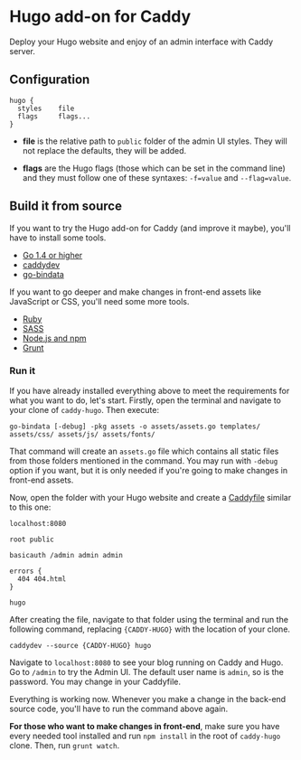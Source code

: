 # Hugo add-on for Caddy

Deploy your Hugo website and enjoy of an admin interface with Caddy server.

## Configuration

```
hugo {
  styles    file
  flags     flags...
}
```

+ **file** is the relative path to ```public``` folder of the admin UI styles. They will not replace the defaults, they will be added.

+ **flags** are the Hugo flags (those which can be set in the command line) and they must follow one of these syntaxes: ```-f=value``` and ```--flag=value```.

## Build it from source

If you want to try the Hugo add-on for Caddy (and improve it maybe), you'll have to install some tools.

+ [Go 1.4 or higher](https://golang.org/dl/)
+ [caddydev](https://github.com/caddyserver/caddydev)
+ [go-bindata](https://github.com/jteeuwen/go-bindata)

If you want to go deeper and make changes in front-end assets like JavaScript or CSS, you'll need some more tools.

+ [Ruby](https://www.ruby-lang.org/en/)
+ [SASS](http://sass-lang.com/install)
+ [Node.js and npm](https://nodejs.org)
+ [Grunt](http://gruntjs.com/)

### Run it

If you have already installed everything above to meet the requirements for what you want to do, let's start. Firstly, open the terminal and navigate to your clone of ```caddy-hugo```. Then execute:

```
go-bindata [-debug] -pkg assets -o assets/assets.go templates/ assets/css/ assets/js/ assets/fonts/
```

That command will create an ```assets.go``` file which contains all static files from those folders mentioned in the command. You may run with ```-debug``` option if you want, but it is only needed if you're going to make changes in front-end assets.

Now, open the folder with your Hugo website and create a [Caddyfile](https://caddyserver.com/docs/caddyfile) similar to this one:

```
localhost:8080

root public

basicauth /admin admin admin

errors {
  404 404.html
}

hugo
```

After creating the file, navigate to that folder using the terminal and run the following command, replacing ```{CADDY-HUGO}``` with the location of your clone.

```
caddydev --source {CADDY-HUGO} hugo
```

Navigate to ```localhost:8080``` to see your blog running on Caddy and Hugo. Go to ```/admin``` to try the Admin UI. The default user name is ```admin```, so is the password. You may change in your Caddyfile.

Everything is working now. Whenever you make a change in the back-end source code, you'll have to run the command above again.

**For those who want to make changes in front-end**, make sure you have every needed tool installed and run ```npm install``` in the root of ```caddy-hugo``` clone. Then, run ```grunt watch```.
